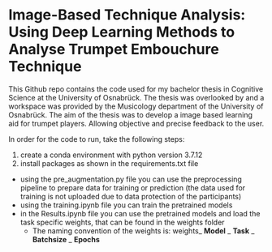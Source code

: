 # Image-Based Technique Analysis: Using Deep Learning Methods to Analyse Trumpet Embouchure Technique

This Github repo contains the code used for my bachelor thesis in Cognitive Science at the University of Osnabrück. 
The thesis was overlooked by and a workspace was provided by the Musicology department of the University of Osnabrück. 
The aim of the thesis was to develop a image based learning aid for trumpet players. Allowing objective and precise feedback 
to the user.

In order for the code to run, take the following steps:
1. create a conda environment with python version 3.7.12
2. install packages as shown in the requirements.txt file


  - using the pre_augmentation.py file you can use the preprocessing pipeline to prepare data for training or prediction
   (the data used for training is not uploaded due to data protection of the participants)
  - using the training.ipynb file you can train the pretrained models
  - in the Results.ipynb file you can use the pretrained models and load the task specific
    weights, that can be found in the weights folder
      - The naming convention of the weights is: weights_ **Model** _ **Task** _ **Batchsize** _ **Epochs** 

